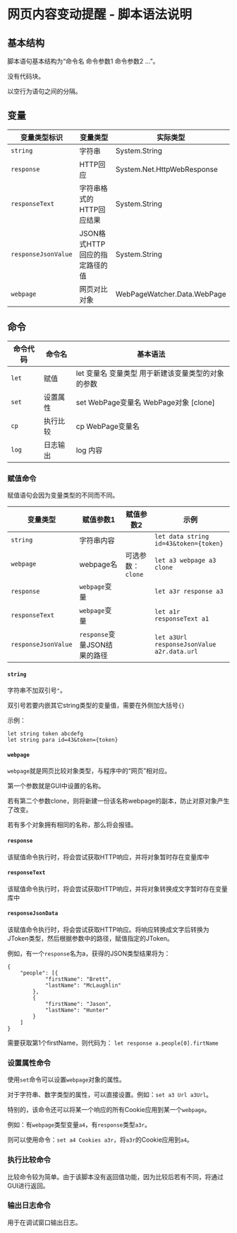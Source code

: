 # 网页内容变动提醒 - 脚本语法说明

## 基本结构

脚本语句基本结构为“命令名 命令参数1 命令参数2 ...”。

没有代码块。

以空行为语句之间的分隔。

## 变量

变量类型标识|变量类型|实际类型
-|-|-
`string`|字符串|System.String
`response`|HTTP回应|System.Net.HttpWebResponse
`responseText`|字符串格式的HTTP回应结果|System.String
`responseJsonValue`|JSON格式HTTP回应的指定路径的值|System.String
`webpage`|网页对比对象|WebPageWatcher.Data.WebPage

## 命令

命令代码|命令名|基本语法
-|-|-
`let`|赋值|let 变量名 变量类型 用于新建该变量类型的对象的参数
`set`|设置属性|set WebPage变量名 WebPage对象 [clone]
`cp`|执行比较|cp WebPage变量名
`log`|日志输出|log 内容

### 赋值命令

赋值语句会因为变量类型的不同而不同。

变量类型|赋值参数1|赋值参数2|示例
-|-|-|-
`string`|字符串内容||`let data string id=43&token={token}`
`webpage`|webpage名|可选参数：`clone`|`let a3 webpage a3 clone`
`response`|`webpage`变量||`let a3r response a3`
`responseText`|`webpage`变量||`let a1r responseText a1`
`responseJsonValue`|`response`变量JSON结果的路径||`let a3Url responseJsonValue a2r.data.url`

#### `string`

字符串不加双引号`"`。

双引号若要内嵌其它string类型的变量值，需要在外侧加大括号`{}`

示例：

```
let string token abcdefg
let string para id=43&token={token}
```

#### `webpage`

`webpage`就是网页比较对象类型，与程序中的“网页”相对应。

第一个参数就是GUI中设置的名称。

若有第二个参数clone，则将新建一份该名称webpage的副本，防止对原对象产生了改变。

若有多个对象拥有相同的名称，那么将会报错。

#### `response`

该赋值命令执行时，将会尝试获取HTTP响应，并将对象暂时存在变量库中

#### `responseText`

该赋值命令执行时，将会尝试获取HTTP响应，并将对象转换成文字暂时存在变量库中

#### `responseJsonData`

该赋值命令执行时，将会尝试获取HTTP响应。将响应转换成文字后转换为JToken类型，然后根据参数中的路径，赋值指定的JToken。

例如，有一个`response`名为a，获得的JSON类型结果将为：

```
{
	"people": [{
			"firstName": "Brett",
			"lastName": "McLaughlin"
		},
		{
			"firstName": "Jason",
			"lastName": "Hunter"
		}
	]
}
```

需要获取第1个firstName，则代码为：
`let response a.people[0].firtName`

### 设置属性命令

使用`set`命令可以设置`webpage`对象的属性。

对于字符串、数字类型的属性，可以直接设置。例如：`set a3 Url a3Url`。

特别的，该命令还可以将某一个响应的所有Cookie应用到某一个`webpage`。

例如：有`webpage`类型变量`a4`，有`response`类型`a3r`。

则可以使用命令：`set a4 Cookies a3r`，将`a3r`的Cookie应用到`a4`。

### 执行比较命令

比较命令较为简单。由于该脚本没有返回值功能，因为比较后若有不同，将通过GUI进行返回。

### 输出日志命令

用于在调试窗口输出日志。